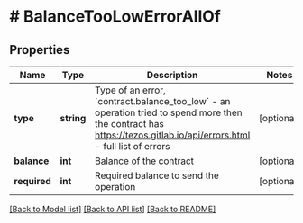 # # BalanceTooLowErrorAllOf

## Properties

Name | Type | Description | Notes
------------ | ------------- | ------------- | -------------
**type** | **string** | Type of an error, &#x60;contract.balance_too_low&#x60; - an operation tried to spend more then the contract has https://tezos.gitlab.io/api/errors.html - full list of errors | [optional]
**balance** | **int** | Balance of the contract | [optional]
**required** | **int** | Required balance to send the operation | [optional]

[[Back to Model list]](../../README.md#models) [[Back to API list]](../../README.md#endpoints) [[Back to README]](../../README.md)
